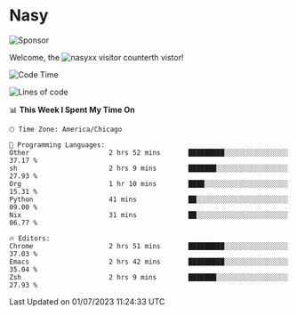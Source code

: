 # Nasy

<!--
<p align="center">
<img height="200" src="https://github-readme-stats.vercel.app/api?username=nasyxx&count_private=true&show_icons=true&theme=dracula&include_all_commits=true"/>
<img height="200" src="https://github-readme-stats.vercel.app/api/top-langs/?username=nasyxx&theme=dracula&hide=html,jupyter+notebook&count_private=true&show_icons=true"/>
</p>

  
----------------
-->

![Sponsor](https://img.shields.io/static/v1.svg?label=Sponsor&message=%E2%9D%A4&logo=GitHub&style=flat&color=pink)
 
Welcome, the ![nasyxx visitor counter](https://count.getloli.com/get/@nasyxx?theme=rule34)th vistor!
 
<!--START_SECTION:waka-->
![Code Time](http://img.shields.io/badge/Code%20Time-3%2C589%20hrs-blue)

![Lines of code](https://img.shields.io/badge/From%20Hello%20World%20I%27ve%20Written-6.3%20million%20lines%20of%20code-blue)

📊 **This Week I Spent My Time On** 

```text
🕑︎ Time Zone: America/Chicago

💬 Programming Languages: 
Other                    2 hrs 52 mins       █████████░░░░░░░░░░░░░░░░   37.17 % 
sh                       2 hrs 9 mins        ███████░░░░░░░░░░░░░░░░░░   27.93 % 
Org                      1 hr 10 mins        ████░░░░░░░░░░░░░░░░░░░░░   15.31 % 
Python                   41 mins             ██░░░░░░░░░░░░░░░░░░░░░░░   09.00 % 
Nix                      31 mins             ██░░░░░░░░░░░░░░░░░░░░░░░   06.77 % 

🔥 Editors: 
Chrome                   2 hrs 51 mins       █████████░░░░░░░░░░░░░░░░   37.03 % 
Emacs                    2 hrs 42 mins       █████████░░░░░░░░░░░░░░░░   35.04 % 
Zsh                      2 hrs 9 mins        ███████░░░░░░░░░░░░░░░░░░   27.93 % 
```


 Last Updated on 01/07/2023 11:24:33 UTC
<!--END_SECTION:waka-->

<!-- ![visitors](https://visitor-badge.laobi.icu/badge?page_id=nasyxx.nasyxx) -->
